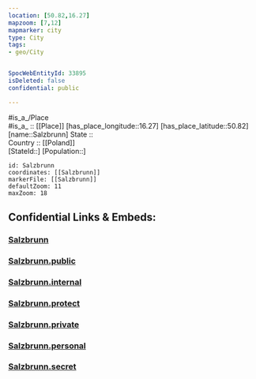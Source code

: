 ```yaml
---
location: [50.82,16.27] 
mapzoom: [7,12] 
mapmarker: city 
type: City
tags:
- geo/City


SpocWebEntityId: 33895
isDeleted: false
confidential: public

---
```

#is_a_/Place  
#is_a_ :: [[Place]] 
[has_place_longitude::16.27] 
[has_place_latitude::50.82] 
[name::Salzbrunn] 
State ::  
Country :: [[Poland]]  
[StateId::] 
[Population::] 



```leaflet
id: Salzbrunn
coordinates: [[Salzbrunn]] 
markerFile: [[Salzbrunn]] 
defaultZoom: 11 
maxZoom: 18
```


## Confidential Links & Embeds: 

### [Salzbrunn](/_Standards/Earth/Continent/Europe/Europe~East/Poland/Provinces~Poland/Lower_Silesian/City/Salzbrunn.md) 

### [Salzbrunn.public](/_public/Earth/Continent/Europe/Europe~East/Poland/Provinces~Poland/Lower_Silesian/City/Salzbrunn.public.md) 

### [Salzbrunn.internal](/_internal/Earth/Continent/Europe/Europe~East/Poland/Provinces~Poland/Lower_Silesian/City/Salzbrunn.internal.md) 

### [Salzbrunn.protect](/_protect/Earth/Continent/Europe/Europe~East/Poland/Provinces~Poland/Lower_Silesian/City/Salzbrunn.protect.md) 

### [Salzbrunn.private](/_private/Earth/Continent/Europe/Europe~East/Poland/Provinces~Poland/Lower_Silesian/City/Salzbrunn.private.md) 

### [Salzbrunn.personal](/_personal/Earth/Continent/Europe/Europe~East/Poland/Provinces~Poland/Lower_Silesian/City/Salzbrunn.personal.md) 

### [Salzbrunn.secret](/_secret/Earth/Continent/Europe/Europe~East/Poland/Provinces~Poland/Lower_Silesian/City/Salzbrunn.secret.md)

